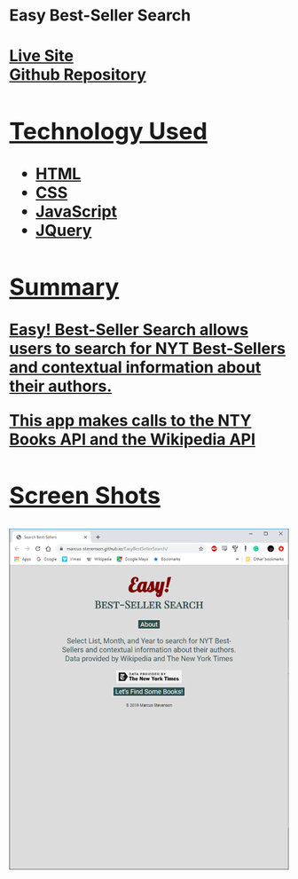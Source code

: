 <h1>Easy Best-Seller Search<h1>
<a href='https://marcus-stevenson.github.io/EasyBestSellerSearch/'>Live Site</a>
<br>
<a href='https://github.com/marcus-stevenson/EasyBestSellerSearch'>Github Repository</>
<br>
<h2>Technology Used</h2>
<ul>
<li>HTML</li>
<li>CSS</li>
<li>JavaScript</li>
<li>JQuery</li>
</ul>
<h2>Summary</h2>
<p>Easy! Best-Seller Search allows users to search for NYT Best-Sellers and contextual information about their authors.</p>
<p>This app makes calls to the NTY Books API and the Wikipedia API</p>
<h2>Screen Shots</h2>
<img src=screenshots/APIsc1.png>
